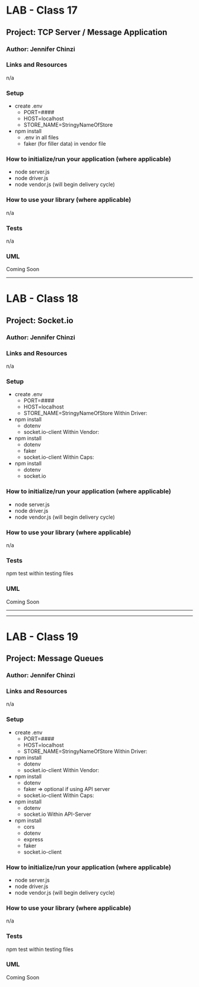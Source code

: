 # LAB - Class 17   
## Project: TCP Server / Message Application
### Author: Jennifer Chinzi
### Links and Resources
n/a  
### Setup
* create .env
  - PORT=####
  - HOST=localhost
  - STORE_NAME=StringyNameOfStore
* npm install
  - .env in all files
  - faker (for filler data) in vendor file

### How to initialize/run your application (where applicable)
* node server.js
* node driver.js
* node vendor.js (will begin delivery cycle)

### How to use your library (where applicable)
n/a

### Tests
n/a  

### UML
Coming Soon

---

# LAB - Class 18   
## Project: Socket.io
### Author: Jennifer Chinzi
### Links and Resources
n/a  
### Setup
* create .env
  - PORT=####
  - HOST=localhost
  - STORE_NAME=StringyNameOfStore
Within Driver:
* npm install
  - dotenv
  - socket.io-client
Within Vendor:
* npm install
  - dotenv
  - faker
  - socket.io-client
Within Caps:
* npm install
  - dotenv
  - socket.io

### How to initialize/run your application (where applicable)
* node server.js
* node driver.js
* node vendor.js (will begin delivery cycle)

### How to use your library (where applicable)
n/a

### Tests
npm test within testing files 

### UML
Coming Soon

---

---

# LAB - Class 19   
## Project: Message Queues
### Author: Jennifer Chinzi
### Links and Resources
n/a  
### Setup
* create .env
  - PORT=####
  - HOST=localhost
  - STORE_NAME=StringyNameOfStore
Within Driver:
* npm install
  - dotenv
  - socket.io-client
Within Vendor:
* npm install
  - dotenv
  - faker => optional if using API server
  - socket.io-client
Within Caps:
* npm install
  - dotenv
  - socket.io
Within API-Server
* npm install
  - cors
  - dotenv
  - express
  - faker
  - socket.io-client

### How to initialize/run your application (where applicable)
* node server.js
* node driver.js
* node vendor.js (will begin delivery cycle)

### How to use your library (where applicable)
n/a

### Tests
npm test within testing files 

### UML
Coming Soon
